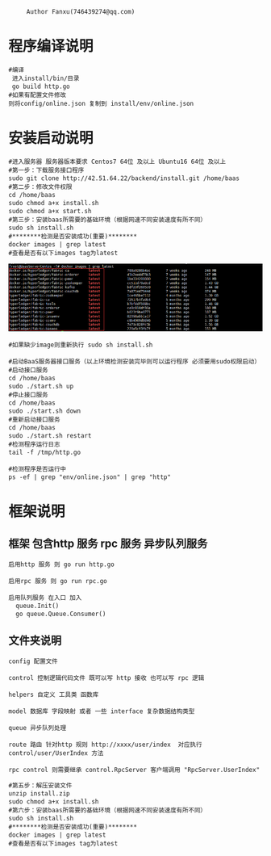          Author Fanxu(746439274@qq.com)
         
# 程序编译说明
    
    #编译
     进入install/bin/目录
     go build http.go
    #如果有配置文件修改
    则将config/online.json 复制到 install/env/online.json
    
    
# 安装启动说明
    #进入服务器 服务器版本要求 Centos7 64位 及以上 Ubuntu16 64位 及以上
    #第一步：下载服务接口程序
    sudo git clone http://42.51.64.22/backend/install.git /home/baas
    #第二步：修改文件权限
    cd /home/baas
    sudo chmod a+x install.sh
    sudo chmod a+x start.sh
    #第三步：安装baas所需要的基础环境（根据网速不同安装速度有所不同）
    sudo sh install.sh
    #********检测是否安装成功(重要)********
    docker images | grep latest
    #查看是否有以下images tag为latest
   ![work](install.png)
        
    #如果缺少image则重新执行 sudo sh install.sh
    
    #启动BaaS服务器接口服务（以上环境检测安装完毕则可以运行程序 必须要用sudo权限启动）
    #启动接口服务
    cd /home/baas
    sudo ./start.sh up
    #停止接口服务
    cd /home/baas
    sudo ./start.sh down
    #重新启动接口服务
    cd /home/baas
    sudo ./start.sh restart
    #检测程序运行日志
    tail -f /tmp/http.go
    
    #检测程序是否运行中
    ps -ef | grep "env/online.json" | grep "http"
    
# 框架说明
## 框架 包含http 服务 rpc 服务 异步队列服务

    启用http 服务 则 go run http.go

    启用rpc 服务 则 go run rpc.go

    启用队列服务 在入口 加入
      queue.Init()
      go queue.Queue.Consumer()
  
## 文件夹说明

    config 配置文件
    
    control 控制逻辑代码文件 既可以写 http 接收 也可以写 rpc 逻辑
    
    helpers 自定义 工具类 函数库
    
    model 数据库 字段映射 或者 一些 interface 复杂数据结构类型
    
    queue 异步队列处理
    
    route 路由 针对http 规则 http://xxxx/user/index  对应执行 control/user/UserIndex 方法
    
    rpc control 则需要继承 control.RpcServer 客户端调用 "RpcServer.UserIndex"
    
    
    
<!-- #第三步：下载安装文件
    curl -L http://42.51.64.22/backend/asyncTask/blob/master/install/install.zip?raw=true > install.zip 
    #第四步：安装解压软件
    (centos)sudo yum install -y unzip zip 
    (ubuntu)sudo apt-get install -y unzip zip -->
    #第五步：解压安装文件
    unzip install.zip
    sudo chmod a+x install.sh
    #第六步：安装baas所需要的基础环境（根据网速不同安装速度有所不同）
    sudo sh install.sh
    #********检测是否安装成功(重要)********
    docker images | grep latest
    #查看是否有以下images tag为latest